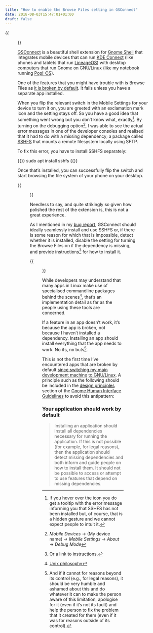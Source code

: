 ```yaml
---
title: "How to enable the Browse Files setting in GSConnect"
date: 2018-08-03T15:47:01+01:00
draft: false
---
```


{{<figure src="browse-files-error.jpg" alt="The GSConnect settings panel showing the error condition for the Browse Files setting that is described in this post." caption="Browse Files? Not so fast…">}}

[GSConnect](/2018/08/02/crafting-a-continuous-client-desktop-mobile-experience-on-linux-with-gsconnect/) is a beautiful shell extension for [Gnome Shell](https://wiki.gnome.org/Projects/GnomeShell) that integrates mobile devices that can run [KDE Connect](https://community.kde.org/KDEConnect) (like phones and tablets that run [LineageOS](https://lineageos.org)) with desktop computers that run Gnome on GNU/Linux (like my notebook running [Pop!_OS](https://ar.al/2018/07/26/popos-18.04-the-state-of-the-art-in-linux-on-desktop/)).

One of the features that you might have trouble with is Browse Files as [it is broken by default](https://github.com/andyholmes/gnome-shell-extension-gsconnect/issues/162). It fails unless you have a separate app installed.

When you flip the relevant switch in the Mobile Settings for your device to turn it on, you are greeted with an exclamation mark icon and the setting stays off. So you have a good idea that something went wrong but you don’t know what, exactly[^1]. By turning on the debugging option[^2], I was able to see the actual error messages in one of the developer consoles and realised that it had to do with a missing dependency; a package called [SSHFS](https://github.com/libfuse/sshfs) that mounts a remote filesystem locally using SFTP.

To fix this error, you have to install SSHFS separately: 

{{<highlight bash>}}
sudo apt install sshfs
{{</highlight>}}

Once that’s installed, you can successfully flip the switch and start browsing the file system of your phone on your desktop.

{{<figure src="browse-files-context-menu.jpg" alt="My computer desktop, showing the Gnome system menu with the Browse Files options expanded for my mobile phone. The relevant options are All Files, Camera Pictures, and Unmount." caption="Press the third button from left (highlighted) to see the Browse Files options.">}}

Needless to say, and quite strikingly so given how polished the rest of the extension is, this is not a great experience.

As I mentioned in my [bug report](https://github.com/andyholmes/gnome-shell-extension-gsconnect/issues/162), GSConnect should ideally seamlessly install and use SSHFS or, if there is some reason for which that is impossible, detect whether it is installed, disable the setting for turning the Browse Files on if the dependency is missing, and provide instructions[^3] for how to install it.

{{<figure src="browse-files.jpg" alt="Thumbnails of the photos on my phone being displayed in Gnome Files on my desktop. The location bar reads (a hash code)/storage/emulated/0/DCIM/Camera." caption="Photos from my phone on my desktop, courtesy of GSConnect.">}}

While developers may understand that many apps in Linux make use of specialised commandline packages behind the scenes[^4], that’s an implementation detail as far as the people using these tools are concerned.

If a feature in an app doesn’t work, it’s because the app is broken, not because I haven’t installed a dependency. Installing an app should install everything that the app needs to work. No ifs, no buts[^5].

This is not the first time I’ve encountered apps that are broken by default [since switching my main development machine](https://ar.al/2018/07/16/changes/) [to GNU/Linux](https://ar.al/2018/07/26/popos-18.04-the-state-of-the-art-in-linux-on-desktop/). A principle such as the following should be included in the [design principles](https://developer.gnome.org/hig/stable/design-principles.html.en) section of the [Gnome Human Interface Guidelines](https://developer.gnome.org/hig/stable/) to avoid this antipattern:

### Your application should work by default

> Installing an application should install all dependencies necessary for running the application. If this is not possible (for example, for legal reasons), then the application should detect missing dependencies and both inform and guide people on how to install them. It should not be possible to access or attempt to use features that depend on missing dependencies.

[^1]: If you hover over the icon you do get a tooltip with the error message informing you that SSHFS has not been installed but, of course, that is a hidden gesture and we cannot expect people to intuit it.

[^2]: _Mobile Devices_ → (My device name) → _Mobile Settings_ → _About_ → _Debug Mode_

[^3]: Or a link to instructions.

[^4]: [Unix philosophy](https://en.wikipedia.org/wiki/Unix_philosophy)

[^5]: And if it cannot for reasons beyond its control (e.g., for legal reasons), it should be very humble and ashamed about this and do whatever it can to make the person aware of this limitation, apologise for it (even if it’s not its fault) and help the person to fix the problem that it created for them (even if it was for reasons outside of its control).
